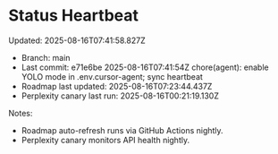 # Status Heartbeat

Updated: 2025-08-16T07:41:58.827Z

- Branch: main
- Last commit: e71e6be 2025-08-16T07:41:54Z chore(agent): enable YOLO mode in .env.cursor-agent; sync heartbeat
- Roadmap last updated: 2025-08-16T07:23:44.437Z
- Perplexity canary last run: 2025-08-16T00:21:19.130Z

Notes:
- Roadmap auto-refresh runs via GitHub Actions nightly.
- Perplexity canary monitors API health nightly.
